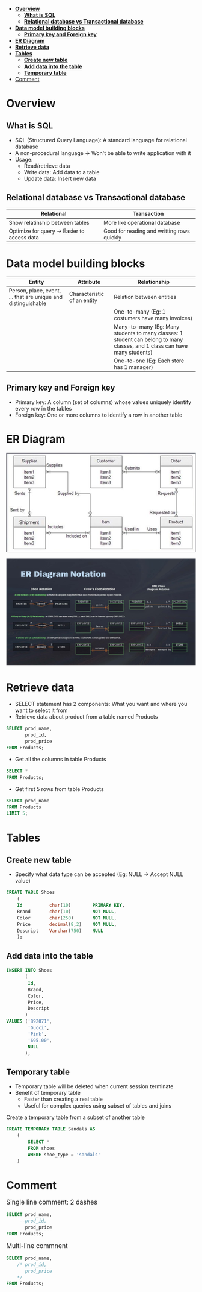 - [**Overview**](#overview)
  - [**What is SQL**](#what-is-sql)
  - [**Relational database vs Transactional database**](#relational-database-vs-transactional-database)
- [**Data model building blocks**](#data-model-building-blocks)
  - [**Primary key and Foreign key**](#primary-key-and-foreign-key)
- [**ER Diagram**](#er-diagram)
- [**Retrieve data**](#retrieve-data)
- [**Tables**](#tables)
  - [**Create new table**](#create-new-table)
  - [**Add data into the table**](#add-data-into-the-table)
  - [**Temporary table**](#temporary-table)
- [Comment](#comment)
# **Overview**
## **What is SQL**
- SQL (Structured Query Language): A standard language for relational database
- A non-procedural language -> Won't be able to write application with it
- Usage:
  - Read/retrieve data
  - Write data: Add data to a table
  - Update data: Insert new data
## **Relational database vs Transactional database**

| <center> Relational             | <center> Transaction |
--------------------------------|---------------------
| Show relatinship between tables | More like operational database |
| Optimize for query -> Easier to access data | Good for reading and writting rows quickly |

# **Data model building blocks**

| <center> Entity | <center> Attribute | <center> Relationship |
-------|-----------|-------------
|Person, place, event, ... that are unique and distinguishable | Characteristic of an entity | Relation between entities |
|||One-to-many (Eg: 1 costumers have many invoices) |
|||Many-to-many (Eg: Many students to many classes: 1 student can belong to many classes, and 1 class can have many students) |
|||One-to-one (Eg: Each store has 1 manager) |

## **Primary key and Foreign key**
- Primary key: A column (set of columns) whose values uniquely identify every row in the tables
- Foreign key: One or more columns to identify a row in another table    
# **ER Diagram**
![ER Diagram](Diagram.JPG "Example diagram")

![ER Diagram Notation](Notation.JPG "Relationship notations")

# **Retrieve data**
- SELECT statement has 2 components: What you want and where you want to select it from
- Retrieve data about product from a table named Products
``` SQL
SELECT prod_name,
       prod_id,
       prod_price
FROM Products;
```
- Get all the columns in table Products
``` SQL
SELECT *
FROM Products;
```
- Get first 5 rows from table Products
``` SQL
SELECT prod_name
FROM Products
LIMIT 5;
```

# **Tables**
## **Create new table**
- Specify what data type can be accepted (Eg: NULL -> Accept NULL value)
``` SQL
CREATE TABLE Shoes
    (
    Id          char(10)        PRIMARY KEY,
    Brand       char(10)        NOT NULL,
    Color       char(250)       NOT NULL,
    Price       decimal(8,2)    NOT NULL,
    Descript    Varchar(750)    NULL
    );
```
## **Add data into the table**
``` SQL
INSERT INTO Shoes
       (
        Id,
        Brand,
        Color,
        Price,
        Descript
       )
VALUES ('892071',
        'Gucci',
        'Pink',
        '695.00',
        NULL
       );
```
## **Temporary table**
- Temporary table will be deleted when current session terminate
- Benefit of temporary table
  - Faster than creating a real table
  - Useful for complex queries using subset of tables and joins   

Create a temporary table from a subset of another table
``` SQL
CREATE TEMPORARY TABLE Sandals AS
    (
        SELECT *
        FROM shoes
        WHERE shoe_type = 'sandals'
    )
```

# Comment
<big> Single line comment: 2 dashes
<small>
``` SQL
SELECT prod_name,
     --prod_id,
       prod_price
FROM Products;
```
<big> Multi-line commnent
<small>
``` SQL
SELECT prod_name,
    /* prod_id,
       prod_price
    */
FROM Products;
```